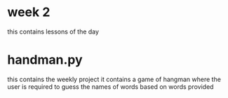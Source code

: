 # week 2

this contains lessons of the day

# handman.py
this contains the weekly project
it contains a game of hangman where the user is required to guess the names of words based on words provided

